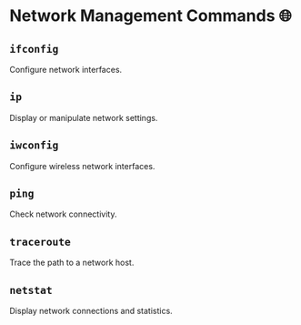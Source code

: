 # Network Management Commands 🌐

## `ifconfig`
Configure network interfaces.

## `ip`
Display or manipulate network settings.

## `iwconfig`
Configure wireless network interfaces.

## `ping`
Check network connectivity.

## `traceroute`
Trace the path to a network host.

## `netstat`
Display network connections and statistics.

